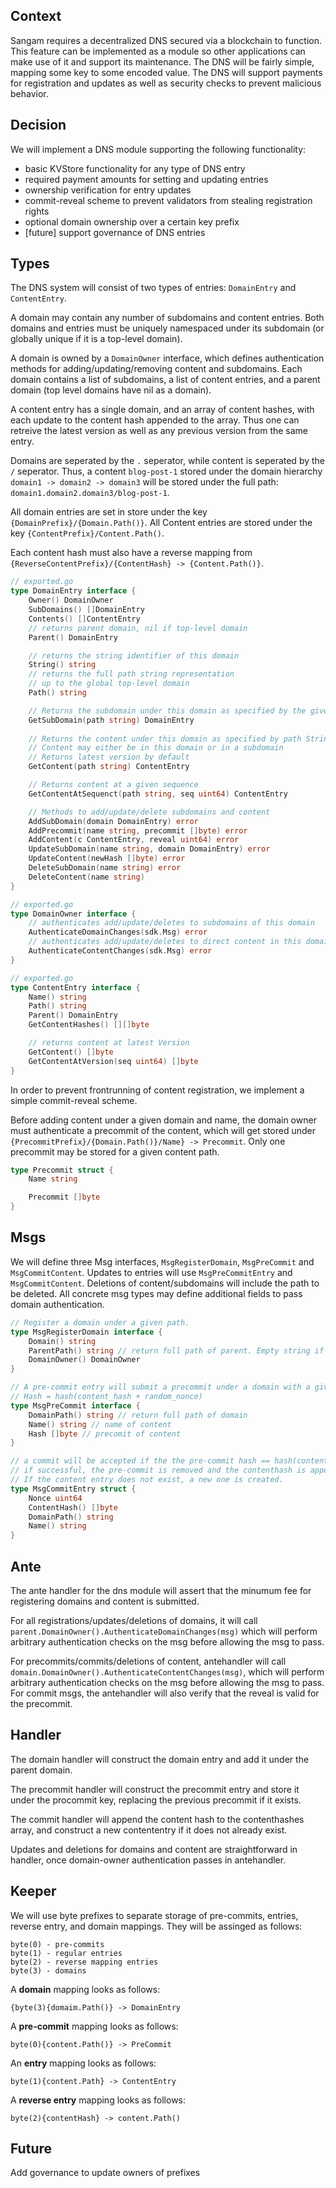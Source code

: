 ## Context

Sangam requires a decentralized DNS secured via a blockchain to function. This 
feature can be implemented as a module so other applications can make use of it
and support its maintenance. The DNS will be fairly simple, mapping some key to
some encoded value. The DNS will support payments for registration and updates
as well as security checks to prevent malicious behavior.  

## Decision

We will implement a DNS module supporting the following functionality:

- basic KVStore functionality for any type of DNS entry
- required payment amounts for setting and updating entries
- ownership verification for entry updates
- commit-reveal scheme to prevent validators from stealing registration rights
- optional domain ownership over a certain key prefix
- [future] support governance of DNS entries

## Types

The DNS system will consist of two types of entries: `DomainEntry` and `ContentEntry`.

A domain may contain any number of subdomains and content entries. Both domains and entries must
be uniquely namespaced under its subdomain (or globally unique if it is a top-level domain).

A domain is owned by a `DomainOwner` interface, which defines authentication methods 
for adding/updating/removing content and subdomains. Each domain contains a list of subdomains, 
a list of content entries, and a parent domain (top level domains have nil as a domain).

A content entry has a single domain, and an array of content hashes, with each update to the content hash
appended to the array. Thus one can retreive the latest version as well as any previous version from the same entry.

Domains are seperated by the `.` seperator, while content is seperated by the `/` seperator. Thus, a content `blog-post-1` 
stored under the domain hierarchy `domain1 -> domain2 -> domain3` will be stored under the full path: 
`domain1.domain2.domain3/blog-post-1`.

All domain entries are set in store under the key `{DomainPrefix}/{Domain.Path()}`. All Content entries are stored under the 
key `{ContentPrefix}/Content.Path()`.

Each content hash must also have a reverse mapping from `{ReverseContentPrefix}/{ContentHash} -> {Content.Path()}`.


```go
// exported.go
type DomainEntry interface {
    Owner() DomainOwner
    SubDomains() []DomainEntry
    Contents() []ContentEntry
    // returns parent domain, nil if top-level domain
    Parent() DomainEntry

    // returns the string identifier of this domain
    String() string
    // returns the full path string representation
    // up to the global top-level domain
    Path() string

    // Returns the subdomain under this domain as specified by the given string
    GetSubDomain(path string) DomainEntry
    
    // Returns the content under this domain as specified by path String
    // Content may either be in this domain or in a subdomain
    // Returns latest version by default
    GetContent(path string) ContentEntry

    // Returns content at a given sequence
    GetContentAtSequenct(path string, seq uint64) ContentEntry

    // Methods to add/update/delete subdomains and content
    AddSubDomain(domain DomainEntry) error
    AddPrecommit(name string, precommit []byte) error
    AddContent(c ContentEntry, reveal uint64) error
    UpdateSubDomain(name string, domain DomainEntry) error
    UpdateContent(newHash []byte) error
    DeleteSubDomain(name string) error
    DeleteContent(name string)
}

// exported.go
type DomainOwner interface {
    // authenticates add/update/deletes to subdomains of this domain
    AuthenticateDomainChanges(sdk.Msg) error
    // authenticates add/update/deletes to direct content in this domain
    AuthenticateContentChanges(sdk.Msg) error
}

// exported.go
type ContentEntry interface {
    Name() string
    Path() string
    Parent() DomainEntry
    GetContentHashes() [][]byte

    // returns content at latest Version
    GetContent() []byte
    GetContentAtVersion(seq uint64) []byte
}
```

In order to prevent frontrunning of content registration, we implement a simple commit-reveal scheme.

Before adding content under a given domain and name, the domain owner must authenticate a precommit of the content, 
which will get stored under `{PrecommitPrefix}/{Domain.Path()}/Name} -> Precommit`. Only one precommit may be stored for a 
given content path.

```go
type Precommit struct {
    Name string

    Precommit []byte
}
```

## Msgs

We will define three Msg interfaces, `MsgRegisterDomain`, `MsgPreCommit` and `MsgCommitContent`.
Updates to entries will use `MsgPreCommitEntry` and `MsgCommitContent`. Deletions of content/subdomains will include 
the path to be deleted. All concrete msg types may define additional fields to pass domain authentication.

```go
// Register a domain under a given path.
type MsgRegisterDomain interface {
    Domain() string
    ParentPath() string // return full path of parent. Empty string if registering top-level domain
    DomainOwner() DomainOwner
}

// A pre-commit entry will submit a precommit under a domain with a given name
// Hash = hash(content_hash + random_nonce)
type MsgPreCommit interface {
    DomainPath() string // return full path of domain
    Name() string // name of content
    Hash []byte // precomit of content
}

// a commit will be accepted if the the pre-commit hash == hash(content_hash + nonce)
// if successful, the pre-commit is removed and the contenthash is appended to the contenthashes array
// If the content entry does not exist, a new one is created.
type MsgCommitEntry struct {
    Nonce uint64
    ContentHash() []byte
    DomainPath() string
    Name() string
}
```

## Ante

The ante handler for the dns module will assert that the minumum fee for registering domains and content is submitted.

For all registrations/updates/deletions of domains, it will call `parent.DomainOwner().AuthenticateDomainChanges(msg)` which 
will perform arbitrary authentication checks on the msg before allowing the msg to pass.

For precommits/commits/deletions of content, antehandler will call `domain.DomainOwner().AuthenticateContentChanges(msg)`, which 
will perform arbitrary authentication checks on the msg before allowing the msg to pass. For commit msgs, the antehandler will also 
verify that the reveal is valid for the precommit.

## Handler

The domain handler will construct the domain entry and add it under the parent domain.

The precommit handler will construct the precommit entry and store it under the procommit key, replacing the previous precommit 
if it exists. 

The commit handler will append the content hash to the contenthashes array, and construct a new contententry if it does not already 
exist.

Updates and deletions for domains and content are straightforward in handler, once domain-owner authentication passes in antehandler.

## Keeper

We will use byte prefixes to separate storage of pre-commits, entries, reverse entry, and domain mappings.
They will be assinged as follows:

```
byte(0) - pre-commits
byte(1) - regular entries
byte(2) - reverse mapping entries
byte(3) - domains
```

A **domain** mapping looks as follows:

 `{byte(3){domaim.Path()} -> DomainEntry`

A **pre-commit** mapping looks as follows:

`byte(0){content.Path()} -> PreCommit`

An **entry** mapping looks as follows:

`byte(1){content.Path} -> ContentEntry`

A **reverse entry** mapping looks as follows:

`byte(2){contentHash} -> content.Path()`

## Future 

Add governance to update owners of prefixes
